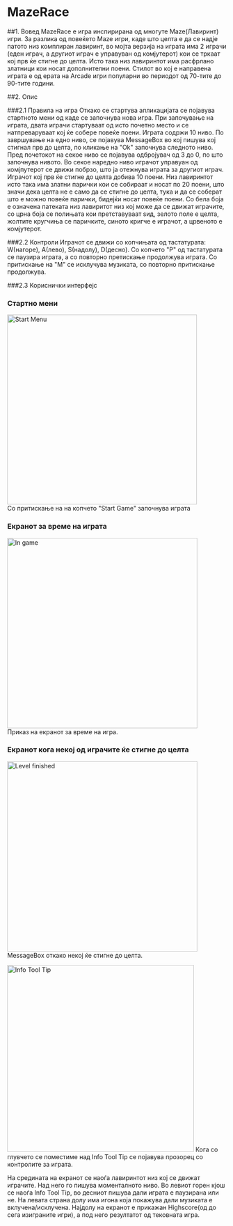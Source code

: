 # MazeRace

##1. Вовед
  MazeRace е игра инспирирана од многуте Maze(Лавиринт) игри. За разлика од повеќето Maze игри, каде што целта е да се надје патото низ комплиран лавиринт, во мојта верзија на играта има 2 играчи (еден играч, а другиот играч е управуван од комјутерот) кои се тркаат кој прв ќе стигне до целта. Исто така низ лавиринтот има расфрлано златници кои носат дополнителни поени. Стилот во кој е направена играта е од ерата на Arcade игри популарни во периодот од 70-тите до 90-тите години.

##2. Опис
 
###2.1 Правила на игра
   Откако се стартува апликацијата се појавува стартното мени од каде се започнува нова игра. При започување на играта, двата играчи стартуваат од исто почетно место и се натпреваруваат кој ќе собере повеќе поени. Играта содржи 10 ниво. По завршување на едно ниво, се појавува MessageBox во кој пишува кој стигнал прв до целта, по кликање на "Ok" започнува следното ниво. Пред почетокот на секое ниво се појавува одбројувач од 3 до 0, по што започнува нивото. Во секое наредно ниво играчот управуан од комјпутерот се движи побрзо, што ја отежнува играта за другиот играч. Играчот кој прв ќе стигне до целта добива 10 поени. Низ лавиринтот исто така има златни парички кои се собираат и носат по 20 поени, што значи дека целта не е само да се стигне до целта, тука и да се соберат што е можно повеќе парички, бидејќи носат повеќе поени. Со бела боја е означена патеката низ лавиритот низ кој може да се движат играчите, со црна боја се полињата кои претставуваат ѕид, зелото поле е целта, жолтите кругчиња се паричките, синото кригче е играчот, а црвеното е комјутерот.

###2.2 Контроли
  Играчот се движи со копчињата од тастатурата: W(нагоре), A(лево), S(надолу), D(десно). 
  Со копчето "P" од тастатурата се паузира играта, а со повторно претискање продолжува играта.
  Со притискање на "M" се исклучува музиката, со повторно притискање продолжува.

###2.3 Кориснички интерфејс

### Стартно мени 
<img width="436" alt="Start Menu" src="https://github.com/ManuelTrajcev/MazeRace/assets/119582620/0ca21b2d-6c96-472c-b8d6-98577b1f937c"> <br>
Со притискање на на копчето "Start Game" започнува играта

### Екранот за време на играта
<img width="437" alt="In game" src="https://github.com/ManuelTrajcev/MazeRace/assets/119582620/f25e5fff-3cb2-4f8d-8d88-73949c87aba4"> <br>
Приказ на екранот за време на игра.

### Екранот кога некој од играчите ќе стигне до целта
<img width="437" alt="Level finished" src="https://github.com/ManuelTrajcev/MazeRace/assets/119582620/d18b3d91-290e-420d-9225-88084670332f"> <br>
MessageBox откако некој ќе стигне до целта.



<img width="429" alt="Info Tool Tip" src="https://github.com/ManuelTrajcev/MazeRace/assets/119582620/8edcda0e-a100-420c-8b0a-52a23f62713a">
Кога со глувчето се поместиме над Info Tool Tip се појавува прозорец со контролите за играта.

На средината на екранот се наоѓа лавиринтот низ кој се движат играчите. Над него го пишува моменталното ниво. Во левиот горен кјош се наоѓа Info Tool Tip, во десниот пишува дали играта е паузирана или не. На левата страна долу има игона која покажува дали музиката е вклучена/исклучена. Најдолу на екранот е прикажан Highscore(oд до сега изиграните игри), а под него резултатот од тековната игра.
